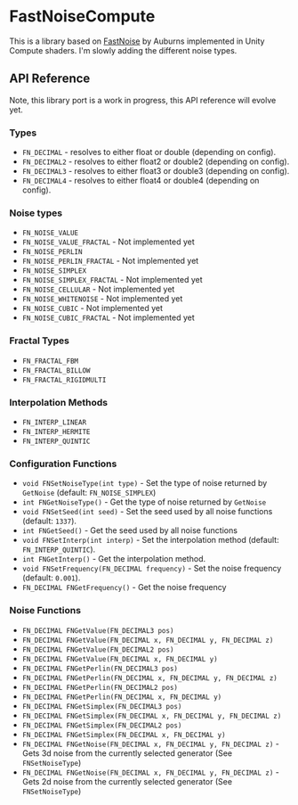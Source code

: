 # FastNoiseCompute
This is a library based on [FastNoise](https://github.com/Auburns/FastNoise) by Auburns implemented in Unity Compute shaders. I'm slowly adding the different noise types.

## API Reference

Note, this library port is a work in progress, this API reference will evolve yet.

### Types
- `FN_DECIMAL` - resolves to either float or double (depending on config).
- `FN_DECIMAL2` - resolves to either float2 or double2 (depending on config).
- `FN_DECIMAL3` - resolves to either float3 or double3 (depending on config).
- `FN_DECIMAL4` - resolves to either float4 or double4 (depending on config).

### Noise types
- `FN_NOISE_VALUE`
- `FN_NOISE_VALUE_FRACTAL` - Not implemented yet
- `FN_NOISE_PERLIN`
- `FN_NOISE_PERLIN_FRACTAL` - Not implemented yet
- `FN_NOISE_SIMPLEX`
- `FN_NOISE_SIMPLEX_FRACTAL` - Not implemented yet
- `FN_NOISE_CELLULAR` - Not implemented yet
- `FN_NOISE_WHITENOISE` - Not implemented yet
- `FN_NOISE_CUBIC` - Not implemented yet
- `FN_NOISE_CUBIC_FRACTAL` - Not implemented yet

### Fractal Types
- `FN_FRACTAL_FBM`
- `FN_FRACTAL_BILLOW`
- `FN_FRACTAL_RIGIDMULTI`

### Interpolation Methods
- `FN_INTERP_LINEAR`
- `FN_INTERP_HERMITE`
- `FN_INTERP_QUINTIC`

### Configuration Functions
- `void FNSetNoiseType(int type)` - Set the type of noise returned by `GetNoise` (default: `FN_NOISE_SIMPLEX`)
- `int FNGetNoiseType()` - Get the type of noise returned by `GetNoise`
- `void FNSetSeed(int seed)` - Set the seed used by all noise functions (default: `1337`).
- `int FNGetSeed()` - Get the seed used by all noise functions
- `void FNSetInterp(int interp)` - Set the interpolation method (default: `FN_INTERP_QUINTIC`).
- `int FNGetInterp()` - Get the interpolation method.
- `void FNSetFrequency(FN_DECIMAL frequency)` - Set the noise frequency (default: `0.001`).
- `FN_DECIMAL FNGetFrequency()` - Get the noise frequency

### Noise Functions
- `FN_DECIMAL FNGetValue(FN_DECIMAL3 pos)`
- `FN_DECIMAL FNGetValue(FN_DECIMAL x, FN_DECIMAL y, FN_DECIMAL z)`
- `FN_DECIMAL FNGetValue(FN_DECIMAL2 pos)`
- `FN_DECIMAL FNGetValue(FN_DECIMAL x, FN_DECIMAL y)`
- `FN_DECIMAL FNGetPerlin(FN_DECIMAL3 pos)`
- `FN_DECIMAL FNGetPerlin(FN_DECIMAL x, FN_DECIMAL y, FN_DECIMAL z)`
- `FN_DECIMAL FNGetPerlin(FN_DECIMAL2 pos)`
- `FN_DECIMAL FNGetPerlin(FN_DECIMAL x, FN_DECIMAL y)`
- `FN_DECIMAL FNGetSimplex(FN_DECIMAL3 pos)`
- `FN_DECIMAL FNGetSimplex(FN_DECIMAL x, FN_DECIMAL y, FN_DECIMAL z)`
- `FN_DECIMAL FNGetSimplex(FN_DECIMAL2 pos)`
- `FN_DECIMAL FNGetSimplex(FN_DECIMAL x, FN_DECIMAL y)`
- `FN_DECIMAL FNGetNoise(FN_DECIMAL x, FN_DECIMAL y, FN_DECIMAL z)` - Gets 3d noise from the currently selected generator (See `FNSetNoiseType`)
- `FN_DECIMAL FNGetNoise(FN_DECIMAL x, FN_DECIMAL y, FN_DECIMAL z)` - Gets 2d noise from the currently selected generator (See `FNSetNoiseType`)
